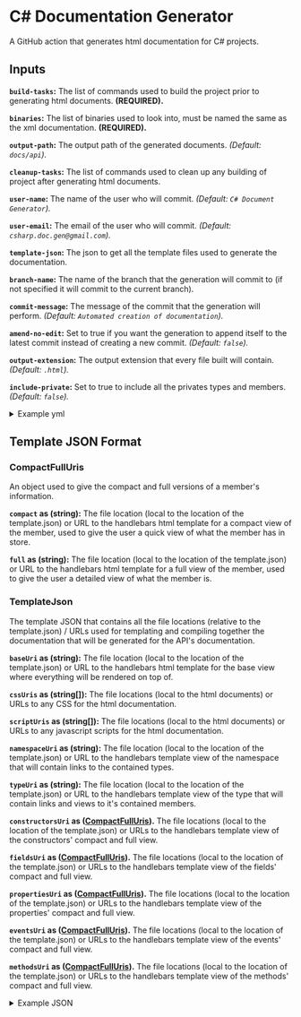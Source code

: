 
# C# Documentation Generator

A GitHub action that generates html documentation for C# projects.

## Inputs

**`build-tasks`:** The list of commands used to build the project prior to generating html documents. **(REQUIRED).**

**`binaries`:** The list of binaries used to look into, must be named the same as the xml documentation. **(REQUIRED).**

**`output-path`:** The output path of the generated documents. *(Default: `docs/api`).*

**`cleanup-tasks`:** The list of commands used to clean up any building of project after generating html documents.

**`user-name`:** The name of the user who will commit. *(Default: `C# Document Generator`).*

**`user-email`:** The email of the user who will commit. *(Default: `csharp.doc.gen@gmail.com`).*

**`template-json`:** The json to get all the template files used to generate the documentation.

**`branch-name`:** The name of the branch that the generation will commit to (if not specified it will commit to the current branch).

**`commit-message`:** The message of the commit that the generation will perform. *(Default: `Automated creation of documentation`).*

**`amend-no-edit`:** Set to true if you want the generation to append itself to the latest commit instead of creating a new commit. *(Default: `false`).*

**`output-extension`:** The output extension that every file built will contain. *(Default: `.html`).*

**`include-private`:** Set to true to include all the privates types and members. *(Default: `false`).*

<details>
<summary>Example yml</summary>
<p>

```yml
on: [push]
jobs:
  generate-docs:
    runs-on: ubuntu-latest
    name: Generate Docs
    steps:
      - name: Checkout
        uses: actions/checkout@v2
      - name: Buidling Docs
        uses: FuLagann/csharp-docs/generator
        id: generate-docs
        with:
          build-tasks: dotnet build -c Release -f netcoreapp3.1 src/Module1/Module1.csproj, dotnet build -c Debug -f netcoreapp3.1 src/Module2/Module2.csproj
          binaries: src/Module1/bin/Release/netcoreapp3.1/Module1.dll, src/Module2/bin/Release/netcoreapp3.1/Module2.dll
          output-path: docs/api/
          template-json: docs/_template/template.json
          branch-name: api-docs
          commit-message: Automatically generated API docs
          amend-no-edit: false
          user-email: john.doe@email.com
          user-name: John Doe
          cleanup-tasks: dotnet clean, rm -r -f src/Module1/bin
```

</p>
</details>

## Template JSON Format

### CompactFullUris

An object used to give the compact and full versions of a member's information.

**`compact` as (string):** The file location (local to the location of the template.json) or URL to the handlebars html template for a compact view of the member, used to give the user a quick view of what the member has in store.

**`full` as (string):** The file location (local to the location of the template.json) or URL to the handlebars html template for a full view of the member, used to give the user a detailed view of what the member is.

### TemplateJson

The template JSON that contains all the file locations (relative to the template.json) / URLs used for templating and compiling together the documentation that will be generated for the API's documentation.

**`baseUri` as (string):** The file location (local to the location of the template.json) or URL to the handlebars html template for the base view where everything will be rendered on top of.

**`cssUris` as (string[]):** The file locations (local to the html documents) or URLs to any CSS for the html documentation.

**`scriptUris` as (string[]):** The file locations (local to the html documents) or URLs to any javascript scripts for the html documentation.

**`namespaceUri` as (string):** The file location (local to the location of the template.json) or URL to the handlebars template view of the namespace that will contain links to the contained types.

**`typeUri` as (string):** The file location (local to the location of the template.json) or URL to the handlebars template view of the type that will contain links and views to it's contained members.

**`constructorsUri` as ([CompactFullUris](#compactfulluris)).** The file locations (local to the location of the template.json) or URLs to the handlebars template view of the constructors' compact and full view.

**`fieldsUri` as ([CompactFullUris](#compactfulluris)).** The file locations (local to the location of the template.json) or URLs to the handlebars template view of the fields' compact and full view.

**`propertiesUri` as ([CompactFullUris](#compactfulluris)).** The file locations (local to the location of the template.json) or URLs to the handlebars template view of the properties' compact and full view.

**`eventsUri` as ([CompactFullUris](#compactfulluris)).** The file locations (local to the location of the template.json) or URLs to the handlebars template view of the events' compact and full view.

**`methodsUri` as ([CompactFullUris](#compactfulluris)).** The file locations (local to the location of the template.json) or URLs to the handlebars template view of the methods' compact and full view.

<details>
<summary>Example JSON</summary>
<p>

```json
{
    "baseUri": "base.hbs",
    "cssUris": ["css/main.css", "css/api.css"],
    "scriptUris": [],
    "namespaceUri": "namespace.hbs",
    "typeUri": "type.hbs",
    "constructorsUri": {
        "compact": "constructor-compact.hbs",
        "full": "constructor-full.hbs"
    },
    "fieldsUri": {
        "compact": "field-compact.hbs",
        "full": "field-full.hbs"
    },
    "propertiesUri": {
        "compact": "property-compact.hbs",
        "full": "property-full.hbs"
    },
    "eventsUri": {
        "compact": "event-compact.hbs",
        "full": "event-full.hbs"
    },
    "methodsUri": {
        "compact": "method-compact.hbs",
        "full": "method-full.hbs"
    }
}
```

</p>
</details>
